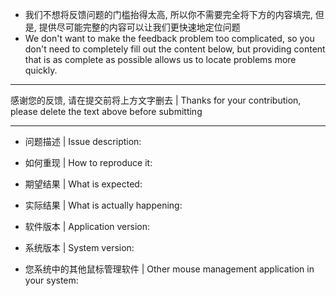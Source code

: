 - 我们不想将反馈问题的门槛抬得太高, 所以你不需要完全将下方的内容填完, 但是, 提供尽可能完整的内容可以让我们更快速地定位问题
- We don't want to make the feedback problem too complicated, so you don't need to completely fill out the content below, but providing content that is as complete as possible allows us to locate problems more quickly.

---

  感谢您的反馈, 请在提交前将上方文字删去 | Thanks for your contribution, please delete the text above before submitting

---

- 问题描述 | Issue description:


- 如何重现 | How to reproduce it:


- 期望结果 | What is expected:


- 实际结果 | What is actually happening:


- 软件版本 | Application version:


- 系统版本 | System version:


- 您系统中的其他鼠标管理软件 | Other mouse management application in your system:

